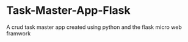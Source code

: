 # Task-Master-App-Flask
A crud task master app created using python and the flask micro web framwork
